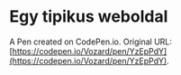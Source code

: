 # Egy tipikus weboldal

A Pen created on CodePen.io. Original URL: [https://codepen.io/Vozard/pen/YzEpPdY](https://codepen.io/Vozard/pen/YzEpPdY).



